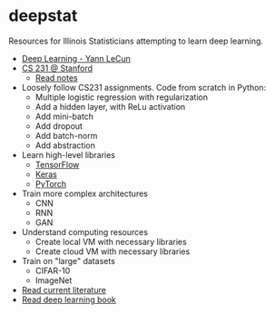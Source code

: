 # deepstat
Resources for Illinois Statisticians attempting to learn deep learning.

- [Deep Learning - Yann LeCun](https://www.cs.toronto.edu/~hinton/absps/NatureDeepReview.pdf)
- [CS 231 @ Stanford](http://cs231n.stanford.edu/)
  - [Read notes](http://cs231n.github.io/)
- Loosely follow CS231 assignments. Code from scratch in Python:
  - Multiple logistic regression with regularization
  - Add a hidden layer, with ReLu activation
  - Add mini-batch
  - Add dropout
  - Add batch-norm
  - Add abstraction
- Learn high-level libraries
  - [TensorFlow](https://www.tensorflow.org/)
  - [Keras](https://keras.io/)
  - [PyTorch](http://pytorch.org/)
- Train more complex architectures
  - CNN
  - RNN
  - GAN
- Understand computing resources
  - Create local VM with necessary libraries
  - Create cloud VM with necessary libraries 
- Train on "large" datasets
  - CIFAR-10
  - ImageNet
- [Read current literature](https://github.com/terryum/awesome-deep-learning-papers)
- [Read deep learning book](http://www.deeplearningbook.org/)
